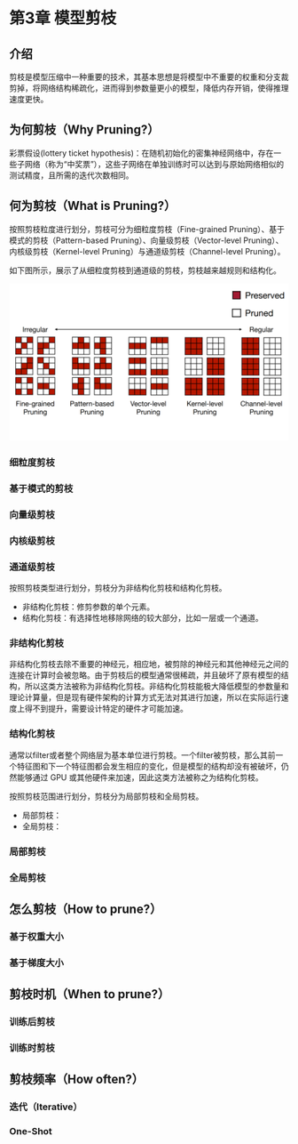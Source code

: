 # 第3章 模型剪枝

## 介绍

剪枝是模型压缩中一种重要的技术，其基本思想是将模型中不重要的权重和分支裁剪掉，将网络结构稀疏化，进而得到参数量更小的模型，降低内存开销，使得推理速度更快。

## 为何剪枝（Why Pruning?）

彩票假设(lottery ticket hypothesis)：在随机初始化的密集神经网络中，存在一些子网络（称为“中奖票”），这些子网络在单独训练时可以达到与原始网络相似的测试精度，且所需的迭代次数相同。


## 何为剪枝（What is Pruning?）

按照剪枝粒度进行划分，剪枝可分为细粒度剪枝（Fine-grained Pruning）、基于模式的剪枝（Pattern-based Pruning）、向量级剪枝（Vector-level Pruning）、内核级剪枝（Kernel-level Pruning）与通道级剪枝（Channel-level Pruning）。

如下图所示，展示了从细粒度剪枝到通道级的剪枝，剪枝越来越规则和结构化。

![granularities](./images/granularities.png)


### 细粒度剪枝



### 基于模式的剪枝



### 向量级剪枝


### 内核级剪枝


### 通道级剪枝


按照剪枝类型进行划分，剪枝分为非结构化剪枝和结构化剪枝。
- 非结构化剪枝：修剪参数的单个元素。
- 结构化剪枝：有选择性地移除网络的较大部分，比如一层或一个通道。


### 非结构化剪枝

非结构化剪枝去除不重要的神经元，相应地，被剪除的神经元和其他神经元之间的连接在计算时会被忽略。由于剪枝后的模型通常很稀疏，并且破坏了原有模型的结构，所以这类方法被称为非结构化剪枝。非结构化剪枝能极大降低模型的参数量和理论计算量，但是现有硬件架构的计算方式无法对其进行加速，所以在实际运行速度上得不到提升，需要设计特定的硬件才可能加速。

### 结构化剪枝

通常以filter或者整个网络层为基本单位进行剪枝。一个filter被剪枝，那么其前一个特征图和下一个特征图都会发生相应的变化，但是模型的结构却没有被破坏，仍然能够通过 GPU 或其他硬件来加速，因此这类方法被称之为结构化剪枝。


按照剪枝范围进行划分，剪枝分为局部剪枝和全局剪枝。
- 局部剪枝：
- 全局剪枝：

### 局部剪枝


### 全局剪枝


## 怎么剪枝（How to prune?）


### 基于权重大小


### 基于梯度大小



## 剪枝时机（When to prune?）

### 训练后剪枝


### 训练时剪枝



## 剪枝频率（How often?）


### 迭代（Iterative）

### One-Shot

